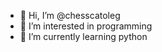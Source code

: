 - 👋 Hi, I’m @chesscatoleg
- 👀 I’m interested in programming
- 🌱 I’m currently learning python

<!---
chesscatoleg/chesscatoleg is a ✨ special ✨ repository because its `README.md` (this file) appears on your GitHub profile.
You can click the Preview link to take a look at your changes.
--->
